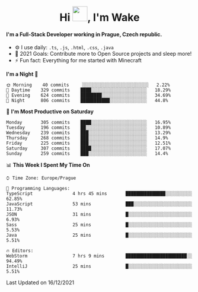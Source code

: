 <h1 align="center">Hi <img src="https://raw.githubusercontent.com/MrWakeCZ/MrWakeCZ/master/Hi.gif" width="40px" />, I'm Wake</h1>

#### I'm a Full-Stack Developer working in Prague, Czech republic.
- ⚙️ I use daily: `.ts`, `.js`, `.html`, `.css`, `.java`
- 🥅 2021 Goals: Contribute more to Open Source projects and sleep more!
- ⚡ Fun fact: Everything for me started with Minecraft

<!--START_SECTION:waka-->
**I'm a Night 🦉** 

```text
🌞 Morning    40 commits     ░░░░░░░░░░░░░░░░░░░░░░░░░   2.22% 
🌆 Daytime    329 commits    ████░░░░░░░░░░░░░░░░░░░░░   18.29% 
🌃 Evening    624 commits    ████████░░░░░░░░░░░░░░░░░   34.69% 
🌙 Night      806 commits    ███████████░░░░░░░░░░░░░░   44.8%

```
📅 **I'm Most Productive on Saturday** 

```text
Monday       305 commits    ████░░░░░░░░░░░░░░░░░░░░░   16.95% 
Tuesday      196 commits    ██░░░░░░░░░░░░░░░░░░░░░░░   10.89% 
Wednesday    239 commits    ███░░░░░░░░░░░░░░░░░░░░░░   13.29% 
Thursday     268 commits    ███░░░░░░░░░░░░░░░░░░░░░░   14.9% 
Friday       225 commits    ███░░░░░░░░░░░░░░░░░░░░░░   12.51% 
Saturday     307 commits    ████░░░░░░░░░░░░░░░░░░░░░   17.07% 
Sunday       259 commits    ███░░░░░░░░░░░░░░░░░░░░░░   14.4%

```


📊 **This Week I Spent My Time On** 

```text
⌚︎ Time Zone: Europe/Prague

💬 Programming Languages: 
TypeScript               4 hrs 45 mins       ███████████████░░░░░░░░░░   62.85% 
JavaScript               53 mins             ███░░░░░░░░░░░░░░░░░░░░░░   11.73% 
JSON                     31 mins             █░░░░░░░░░░░░░░░░░░░░░░░░   6.93% 
Sass                     25 mins             █░░░░░░░░░░░░░░░░░░░░░░░░   5.53% 
Java                     25 mins             █░░░░░░░░░░░░░░░░░░░░░░░░   5.51%

🔥 Editors: 
WebStorm                 7 hrs 9 mins        ███████████████████████░░   94.49% 
IntelliJ                 25 mins             █░░░░░░░░░░░░░░░░░░░░░░░░   5.51%

```


 Last Updated on 16/12/2021
<!--END_SECTION:waka-->
